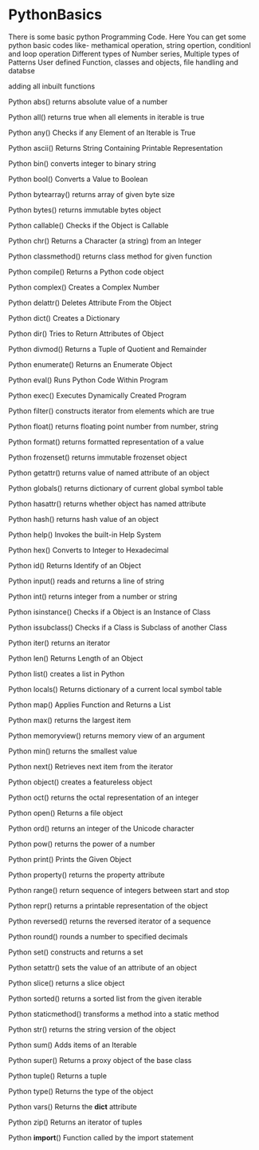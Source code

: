 # PythonBasics
There is some basic python Programming Code.
Here You can get some python basic codes
like- methamical operation, string opertion, conditionl and loop operation
    Different types of Number series, Multiple types of Patterns
    User defined Function, classes and objects,
    file handling and databse



    
adding all inbuilt functions

Python abs()
returns absolute value of a number

Python all()
returns true when all elements in iterable is true

Python any()
Checks if any Element of an Iterable is True

Python ascii()
Returns String Containing Printable Representation

Python bin()
converts integer to binary string

Python bool()
Converts a Value to Boolean

Python bytearray()
returns array of given byte size

Python bytes()
returns immutable bytes object

Python callable()
Checks if the Object is Callable

Python chr()
Returns a Character (a string) from an Integer

Python classmethod()
returns class method for given function

Python compile()
Returns a Python code object

Python complex()
Creates a Complex Number

Python delattr()
Deletes Attribute From the Object

Python dict()
Creates a Dictionary

Python dir()
Tries to Return Attributes of Object

Python divmod()
Returns a Tuple of Quotient and Remainder

Python enumerate()
Returns an Enumerate Object

Python eval()
Runs Python Code Within Program

Python exec()
Executes Dynamically Created Program

Python filter()
constructs iterator from elements which are true

Python float()
returns floating point number from number, string

Python format()
returns formatted representation of a value

Python frozenset()
returns immutable frozenset object

Python getattr()
returns value of named attribute of an object

Python globals()
returns dictionary of current global symbol table

Python hasattr()
returns whether object has named attribute

Python hash()
returns hash value of an object

Python help()
Invokes the built-in Help System

Python hex()
Converts to Integer to Hexadecimal

Python id()
Returns Identify of an Object

Python input()
reads and returns a line of string

Python int()
returns integer from a number or string

Python isinstance()
Checks if a Object is an Instance of Class

Python issubclass()
Checks if a Class is Subclass of another Class

Python iter()
returns an iterator

Python len()
Returns Length of an Object

Python list()
creates a list in Python

Python locals()
Returns dictionary of a current local symbol table

Python map()
Applies Function and Returns a List

Python max()
returns the largest item

Python memoryview()
returns memory view of an argument

Python min()
returns the smallest value

Python next()
Retrieves next item from the iterator

Python object()
creates a featureless object

Python oct()
returns the octal representation of an integer

Python open()
Returns a file object

Python ord()
returns an integer of the Unicode character

Python pow()
returns the power of a number

Python print()
Prints the Given Object

Python property()
returns the property attribute

Python range()
return sequence of integers between start and stop

Python repr()
returns a printable representation of the object

Python reversed()
returns the reversed iterator of a sequence

Python round()
rounds a number to specified decimals

Python set()
constructs and returns a set

Python setattr()
sets the value of an attribute of an object

Python slice()
returns a slice object

Python sorted()
returns a sorted list from the given iterable

Python staticmethod()
transforms a method into a static method

Python str()
returns the string version of the object

Python sum()
Adds items of an Iterable

Python super()
Returns a proxy object of the base class

Python tuple()
Returns a tuple

Python type()
Returns the type of the object

Python vars()
Returns the __dict__ attribute

Python zip()
Returns an iterator of tuples

Python __import__()
Function called by the import statement